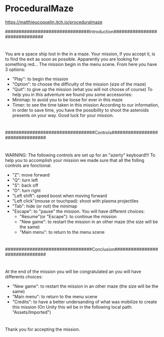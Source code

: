 # ProceduralMaze

https://matthieucoquelin.itch.io/proceduralmaze

###############################Introduction##############################
#
You are a space ship lost in the in a maze. Your mission, if you accept 
it, is to find the exit as soon as possible. Apparently you are looking 
for something red...
The mission begin in the menu scene. From here you have 3 options:
- "Play": to begin the mission 
- "Option": to choose the difficulty of the mission (size of the maze)
- "Quit": to give up the mission (what you will not choose of course)
To help you in this adventure we found you some accessories:
- Minimap: to avoid you to be loose for ever in this maze 
- Timer: to see the time taken in this mission
According to our information, in order to save time, you have the 
possibility to shoot the asteroids presents on your way.
Good luck for your mission.

#
#################################Controls################################
#
WARNING: The following controls are set up for an "azerty" keyboard!!!
To help you to accomplish your mission we made sure that all the folling
controls are fonctional.
- "Z": move forward
- "Q": turn left
- "S": back off
- "D": turn right
- "Left shift": speed boost when moving forward
- "Left click"(mouse or touchpad): shoot with plasma projectiles 
- "Tab": hide (or not) the minimap
- "Escape": to "pause" the mission. You will have different choices:
    - "Resume"(or "Escape"): to continue the mission 
    - "New game": to restart the mission in an other maze 
(the size will be the same)
    - "Main menu": to return to the menu scene

#
################################Conclusion###############################
#
At the end of the mission you will be congratulated an you will have
differents choices:
- "New game": to restart the mission in an other maze (the size will be
the same)
- "Main menu": to return to the menu scene
- "Credits": to have a better undersanding of what was mobilize to 
create this mission 
(On Unity this wil be in the following local path: "Assets/Imported")
#
Thank you for accepting the mission.
